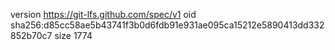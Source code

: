 version https://git-lfs.github.com/spec/v1
oid sha256:d85cc58ae5b43741f3b0d6fdb91e931ae095ca15212e5890413dd332852b70c7
size 1774

